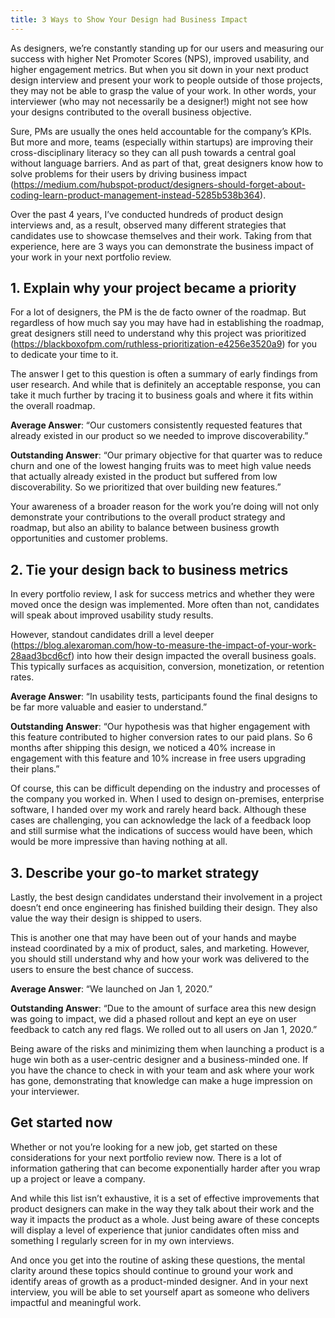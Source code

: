 ```yaml
---
title: 3 Ways to Show Your Design had Business Impact
---
```


As designers, we’re constantly standing up for our users and measuring our success with higher Net Promoter Scores (NPS), improved usability, and higher engagement metrics. But when you sit down in your next product design interview and present your work to people outside of those projects, they may not be able to grasp the value of your work. In other words, your interviewer (who may not necessarily be a designer!) might not see how your designs contributed to the overall business objective.

Sure, PMs are usually the ones held accountable for the company’s KPIs. But more and more, teams (especially within startups) are improving their cross-disciplinary literacy so they can all push towards a central goal without language barriers. And as part of that, great designers know how to solve problems for their users by driving business impact (https://medium.com/hubspot-product/designers-should-forget-about-coding-learn-product-management-instead-5285b538b364).

Over the past 4 years, I’ve conducted hundreds of product design interviews and, as a result, observed many different strategies that candidates use to showcase themselves and their work. Taking from that experience, here are 3 ways you can demonstrate the business impact of your work in your next portfolio review.


## 1. Explain why your project became a priority

For a lot of designers, the PM is the de facto owner of the roadmap. But regardless of how much say you may have had in establishing the roadmap, great designers still need to understand why this project was prioritized (https://blackboxofpm.com/ruthless-prioritization-e4256e3520a9) for you to dedicate your time to it.

The answer I get to this question is often a summary of early findings from user research. And while that is definitely an acceptable response, you can take it much further by tracing it to business goals and where it fits within the overall roadmap.

**Average Answer**: “Our customers consistently requested features that already existed in our product so we needed to improve discoverability.”

**Outstanding Answer**: “Our primary objective for that quarter was to reduce churn and one of the lowest hanging fruits was to meet high value needs that actually already existed in the product but suffered from low discoverability. So we prioritized that over building new features.”

Your awareness of a broader reason for the work you’re doing will not only demonstrate your contributions to the overall product strategy and roadmap, but also an ability to balance between business growth opportunities and customer problems.


## 2. Tie your design back to business metrics

In every portfolio review, I ask for success metrics and whether they were moved once the design was implemented. More often than not, candidates will speak about improved usability study results.

However, standout candidates drill a level deeper (https://blog.alexaroman.com/how-to-measure-the-impact-of-your-work-28aad3bcd6cf) into how their design impacted the overall business goals. This typically surfaces as acquisition, conversion, monetization, or retention rates.

**Average Answer**: “In usability tests, participants found the final designs to be far more valuable and easier to understand.”

**Outstanding Answer**: “Our hypothesis was that higher engagement with this feature contributed to higher conversion rates to our paid plans. So 6 months after shipping this design, we noticed a 40% increase in engagement with this feature and 10% increase in free users upgrading their plans.”

Of course, this can be difficult depending on the industry and processes of the company you worked in. When I used to design on-premises, enterprise software, I handed over my work and rarely heard back. Although these cases are challenging, you can acknowledge the lack of a feedback loop and still surmise what the indications of success would have been, which would be more impressive than having nothing at all.


## 3. Describe your go-to market strategy

Lastly, the best design candidates understand their involvement in a project doesn’t end once engineering has finished building their design. They also value the way their design is shipped to users.

This is another one that may have been out of your hands and maybe instead coordinated by a mix of product, sales, and marketing. However, you should still understand why and how your work was delivered to the users to ensure the best chance of success.

**Average Answer**: “We launched on Jan 1, 2020.”

**Outstanding Answer**: “Due to the amount of surface area this new design was going to impact, we did a phased rollout and kept an eye on user feedback to catch any red flags. We rolled out to all users on Jan 1, 2020.”

Being aware of the risks and minimizing them when launching a product is a huge win both as a user-centric designer and a business-minded one. If you have the chance to check in with your team and ask where your work has gone, demonstrating that knowledge can make a huge impression on your interviewer.


## Get started now

Whether or not you’re looking for a new job, get started on these considerations for your next portfolio review now. There is a lot of information gathering that can become exponentially harder after you wrap up a project or leave a company.

And while this list isn’t exhaustive, it is a set of effective improvements that product designers can make in the way they talk about their work and the way it impacts the product as a whole. Just being aware of these concepts will display a level of experience that junior candidates often miss and something I regularly screen for in my own interviews.

And once you get into the routine of asking these questions, the mental clarity around these topics should continue to ground your work and identify areas of growth as a product-minded designer. And in your next interview, you will be able to set yourself apart as someone who delivers impactful and meaningful work.

